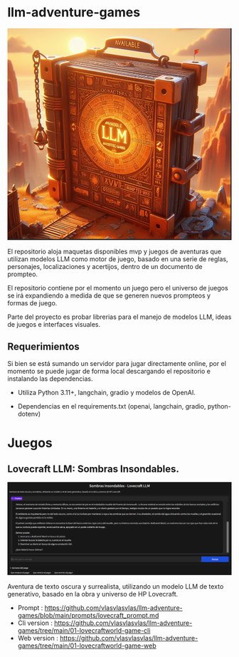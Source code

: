# llm-adventure-games

![Alt text](media/image-llm-adventure-games.png)

El repositorio aloja maquetas disponibles mvp y juegos de aventuras que utilizan modelos LLM como motor de juego, basado en una serie de reglas, personajes, localizaciones y acertijos, dentro de un documento de prompteo.

El repositorio contiene por el momento un juego pero el universo de juegos se irá expandiendo a medida de que se generen nuevos prompteos y formas de juego.

Parte del proyecto es probar librerias para el manejo de modelos LLM, ideas de juegos e interfaces visuales.

## Requerimientos

Si bien se está sumando un servidor para jugar directamente online, por el momento se puede jugar de forma local descargando el repositorio e instalando las dependencias.

- Utiliza Python 3.11+, langchain, gradio y modelos de OpenAI.

- Dependencias en el requirements.txt (openai, langchain, gradio, python-dotenv)

# Juegos 

## Lovecraft LLM: Sombras Insondables.

![Alt text](media/image-lovecraft.png)

Aventura de texto oscura y surrealista, utilizando un modelo LLM de texto generativo, basado en la obra y universo de HP Lovecraft.

- Prompt : https://github.com/vlasvlasvlas/llm-adventure-games/blob/main/prompts/lovecraft_prompt.md
- Cli version : https://github.com/vlasvlasvlas/llm-adventure-games/tree/main/01-lovecraftworld-game-cli
- Web version : https://github.com/vlasvlasvlas/llm-adventure-games/tree/main/01-lovecraftworld-game-web

